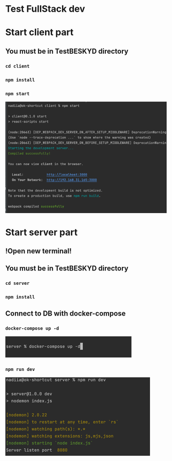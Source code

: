 # Test FullStack dev 

# Start client part 

## You must be in TestBESKYD directory

### `cd client`
### `npm install`
### `npm start` 
![img_2.png](img_2.png)

# Start server part

## !Open new terminal!

## You must be in TestBESKYD directory

### `cd server`
### `npm install`

## Connect to DB with docker-compose

### `docker-compose up -d`
![img.png](img.png)


### `npm run dev`
![img_1.png](img_1.png)



